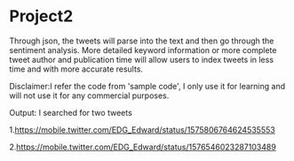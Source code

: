 # Project2

Through json, the tweets will parse into the text and then go through the sentiment analysis. More detailed keyword information or more complete tweet author and publication time will allow users to index tweets in less time and with more accurate results.

Disclaimer:I refer the code from 'sample code', I only use it for learning and will not use it for any commercial purposes.

Output: I searched for two tweets

1.https://mobile.twitter.com/EDG_Edward/status/1575806764624535553

2.https://mobile.twitter.com/EDG_Edward/status/1576546023287103489
